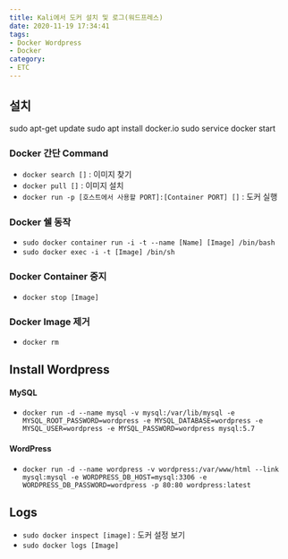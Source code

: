 ```yaml
---
title: Kali에서 도커 설치 및 로그(워드프레스)
date: 2020-11-19 17:34:41
tags:
- Docker Wordpress
- Docker
category:
- ETC
---
```


## 설치

sudo apt-get update
sudo apt install docker.io
sudo service docker start

### Docker 간단 Command

- `docker search []` : 이미지 찾기
- `docker pull []` : 이미지 설치
- `docker run -p [호스트에서 사용할 PORT]:[Container PORT] []` : 도커 실행

### Docker 쉘 동작


- `sudo docker container run -i -t --name [Name] [Image] /bin/bash`
- `sudo docker exec -i -t [Image] /bin/sh`

### Docker Container 중지

- `docker stop [Image]`

### Docker Image 제거

- `docker rm`

## Install Wordpress

#### MySQL
- `docker run -d --name mysql -v mysql:/var/lib/mysql -e MYSQL_ROOT_PASSWORD=wordpress -e MYSQL_DATABASE=wordpress -e MYSQL_USER=wordpress -e MYSQL_PASSWORD=wordpress mysql:5.7`

#### WordPress
- `docker run -d --name wordpress -v wordpress:/var/www/html --link mysql:mysql -e WORDPRESS_DB_HOST=mysql:3306 -e WORDPRESS_DB_PASSWORD=wordpress -p 80:80 wordpress:latest`

## Logs

- `sudo docker inspect [image]` : 도커 설정 보기
- `sudo docker logs [Image]`


